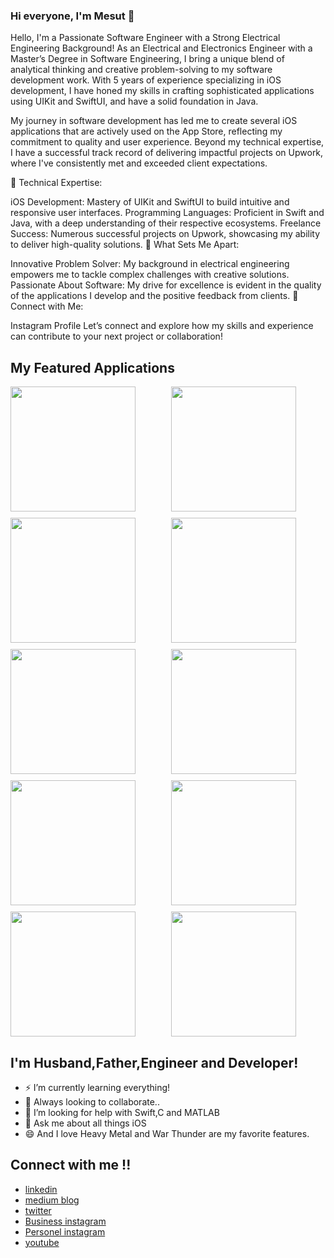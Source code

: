 


### Hi everyone, I'm Mesut 👋

Hello, I'm a Passionate Software Engineer with a Strong Electrical Engineering Background!
As an Electrical and Electronics Engineer with a Master’s Degree in Software Engineering, I bring a unique blend of analytical thinking and creative problem-solving to my software development work. With 5 years of experience specializing in iOS development, I have honed my skills in crafting sophisticated applications using UIKit and SwiftUI, and have a solid foundation in Java.

My journey in software development has led me to create several iOS applications that are actively used on the App Store, reflecting my commitment to quality and user experience. Beyond my technical expertise, I have a successful track record of delivering impactful projects on Upwork, where I've consistently met and exceeded client expectations.

🔧 Technical Expertise:

iOS Development: Mastery of UIKit and SwiftUI to build intuitive and responsive user interfaces.
Programming Languages: Proficient in Swift and Java, with a deep understanding of their respective ecosystems.
Freelance Success: Numerous successful projects on Upwork, showcasing my ability to deliver high-quality solutions.
🌟 What Sets Me Apart:

Innovative Problem Solver: My background in electrical engineering empowers me to tackle complex challenges with creative solutions.
Passionate About Software: My drive for excellence is evident in the quality of the applications I develop and the positive feedback from clients.
📱 Connect with Me:

Instagram Profile
Let’s connect and explore how my skills and experience can contribute to your next project or collaboration!

## My Featured Applications

<div style="display: flex; flex-wrap: wrap; gap: 10px;">
    <img src="https://i.ibb.co/d2Tv3gH/Ekran-Resmi-2024-08-08-11-55-32.png" width="200" height="auto" style="flex: 1 1 30%;">
    <img src="https://i.ibb.co/GdTv5FG/Ekran-Resmi-2024-08-08-11-55-48.png" width="200" height="auto" style="flex: 1 1 30%;">
    <img src="https://i.ibb.co/6NF06YP/Ekran-Resmi-2024-08-08-11-59-20.png" width="200" height="auto" style="flex: 1 1 30%;">
    <img src="https://i.ibb.co/RgpkcWQ/Ekran-Resmi-2024-08-08-11-59-41.png" width="200" height="auto" style="flex: 1 1 30%;">
    <img src="https://i.ibb.co/m0Cv0Pt/Ekran-Resmi-2024-08-08-12-00-09.png" width="200" height="auto" style="flex: 1 1 30%;">
    <img src="https://i.ibb.co/TRbFVHK/Ekran-Resmi-2024-08-08-11-57-28.png" width="200" height="auto" style="flex: 1 1 30%;">
    <img src="https://i.ibb.co/27wrktc/Ekran-Resmi-2024-08-08-11-58-57.png" width="200" height="auto" style="flex: 1 1 30%;">
    <img src="https://i.ibb.co/VgC2kzP/Ekran-Resmi-2024-08-08-11-59-29.png" width="200" height="auto" style="flex: 1 1 30%;">
    <img src="https://i.ibb.co/jzmqTtp/Ekran-Resmi-2024-08-08-11-52-35.png" width="200" height="auto" style="flex: 1 1 30%;">
    <img src="https://i.ibb.co/8BrshKJ/Ekran-Resmi-2024-08-08-11-52-49.png" width="200" height="auto" style="flex: 1 1 30%;">
</div>




##  I'm Husband,Father,Engineer and Developer!
- ⚡ I’m currently learning everything!
- 👯 Always looking to collaborate..
- 🤔 I’m looking for help with Swift,C and MATLAB
- 💬 Ask me about all things iOS
- 😄 And I love Heavy Metal and War Thunder are my favorite features.

## Connect with me !!

- [linkedin](https://www.linkedin.com/in/mesut-aygün-0a0607198)
- [medium blog](https://mesutaygun35.medium.com)
- [twitter](https://twitter.com/messo88374717)
- [Business instagram](https://www.instagram.com/appcoder.35)
- [Personel instagram](https://www.instagram.com/aygun.mesut)
- [youtube](https://www.youtube.com/channel/UCW9G4k-u_-JXGbjD6NIKSng)
